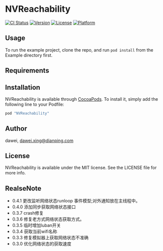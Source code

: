 # NVReachability

[![CI Status](http://img.shields.io/travis/dawei/NVReachability.svg?style=flat)](https://travis-ci.org/dawei/NVReachability)
[![Version](https://img.shields.io/cocoapods/v/NVReachability.svg?style=flat)](http://cocoapods.org/pods/NVReachability)
[![License](https://img.shields.io/cocoapods/l/NVReachability.svg?style=flat)](http://cocoapods.org/pods/NVReachability)
[![Platform](https://img.shields.io/cocoapods/p/NVReachability.svg?style=flat)](http://cocoapods.org/pods/NVReachability)

## Usage

To run the example project, clone the repo, and run `pod install` from the Example directory first.

## Requirements

## Installation

NVReachability is available through [CocoaPods](http://cocoapods.org). To install
it, simply add the following line to your Podfile:

```ruby
pod "NVReachability"
```

## Author

dawei, dawei.xing@dianping.com

## License

NVReachability is available under the MIT license. See the LICENSE file for more info.

## RealseNote
* 0.4.1 更改监听网络状态runloop 事件模型;对外通知放在主线程中。
* 0.4.0 添加同步获取网络状态接口
* 0.3.7 crash修复
* 0.3.6 修复老方式网络状态获取方式。
* 0.3.5 临时增加luban开关
* 0.3.4 获取当前wifi名称
* 0.3.3 修复模拟器上获取网络状态不准确
* 0.3.0 优化网络状态的获取速度


